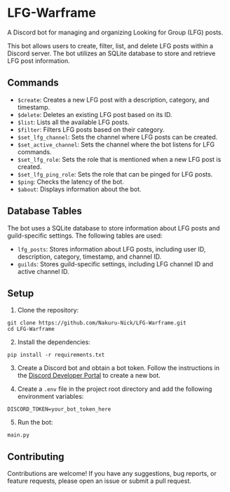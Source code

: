 ﻿# LFG-Warframe

A Discord bot for managing and organizing Looking for Group (LFG) posts.

This bot allows users to create, filter, list, and delete LFG posts within a Discord server. The bot utilizes an SQLite database to store and retrieve LFG post information.

## Commands

- `$create`: Creates a new LFG post with a description, category, and timestamp.
- `$delete`: Deletes an existing LFG post based on its ID.
- `$list`: Lists all the available LFG posts.
- `$filter`: Filters LFG posts based on their category.
- `$set_lfg_channel`: Sets the channel where LFG posts can be created.
- `$set_active_channel`: Sets the channel where the bot listens for LFG commands.
- `$set_lfg_role`: Sets the role that is mentioned when a new LFG post is created.
- `$set_lfg_ping_role`: Sets the role that can be pinged for LFG posts.
- `$ping`: Checks the latency of the bot.
- `$about`: Displays information about the bot.

## Database Tables

The bot uses a SQLite database to store information about LFG posts and guild-specific settings. The following tables are used:

- `lfg_posts`: Stores information about LFG posts, including user ID, description, category, timestamp, and channel ID.
- `guilds`: Stores guild-specific settings, including LFG channel ID and active channel ID.

## Setup

1. Clone the repository:

```shell
git clone https://github.com/Nakuru-Nick/LFG-Warframe.git
cd LFG-Warframe

```

2. Install the dependencies:

```shell
pip install -r requirements.txt
```

3. Create a Discord bot and obtain a bot token. Follow the instructions in the [Discord Developer Portal](https://discord.com/developers/applications) to create a new bot.

4. Create a `.env` file in the project root directory and add the following environment variables:

```shell
DISCORD_TOKEN=your_bot_token_here
```

5. Run the bot:

```shell
main.py
```

## Contributing

Contributions are welcome! If you have any suggestions, bug reports, or feature requests, please open an issue or submit a pull request.
